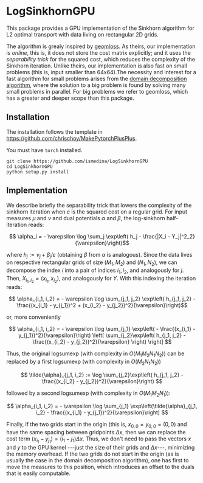 # LogSinkhornGPU

This package provides a GPU implementation of the Sinkhorn algorithm for L2 optimal transport with data living on rectangular 2D grids. 

The algorithm is grealy inspired by [geomloss](https://www.kernel-operations.io/geomloss/). As theirs, our implementation is _online_, this is, it does not store the cost matrix explicitly; and it uses the _separability trick_ for the squared cost, which reduces the complexity of the Sinkhorn iteration. Unlike theirs, our implementation is also fast on small problems (this is, input smaller than 64x64).The necessity and interest for a fast algorithm for small problems arises from the [domain decomposition algorithm](https://arxiv.org/abs/2001.10986), where the solution to a big problem is found by solving many small problems in parallel. For big problems we refer to geomloss, which has a greater and deeper scope than this package. 

## Installation

The installation follows the template in https://github.com/chrischoy/MakePytorchPlusPlus.

You must have `torch` installed.

```
git clone https://github.com/ismedina/LogSinkhornGPU
cd LogSinkhornGPU
python setup.py install
```

## Implementation

We describe briefly the separability trick that lowers the complexity of the sinkhorn iteration when $c$ is the squared cost on a regular grid. For input measures $\mu$ and $\nu$ and dual potentials $\alpha$ and $\beta$, the log-sinkhorn half-iteration reads: 

$$ \alpha_i =  - \varepsilon \log \sum_j \exp\left( h_j - \frac{|X_i - Y_j|^2_2}{\varepsilon}\right)$$

where $h_j := \nu_j + \beta_j / \varepsilon$ (obtaining $\beta$ from $\alpha$ is analogous). Since the data lives on respective rectangular grids of size $(M_1, M_2)$ and $(N_1, N_2)$, we can decompose the index $i$ into a pair of indices $i_1, i_2$, and analogously for $j$. Then, $X_{i_1, i_2} = (x_{i_1}, x_{i_2})$, and analogously for $Y$. With this indexing the iteration reads: 


$$ \alpha_{i_1, i_2} =  - \varepsilon \log \sum_{j_1, j_2} \exp\left( h_{j_1, j_2} - \frac{(x_{i_1} - y_{j_1})^2 + (x_{i_2} - y_{j_2})^2}{\varepsilon}\right)$$

or, more conveniently

$$ \alpha_{i_1, i_2} =  - \varepsilon \log 
\sum_{j_1} \exp\left(  - \frac{(x_{i_1} - y_{j_1})^2}{\varepsilon}\right)
\left[
\sum_{j_2}\exp\left( h_{j_1, j_2} - \frac{(x_{i_2} - y_{j_2})^2}{\varepsilon}
\right)
\right]
$$

Thus, the original logsumexp (with complexity in $O(M_1M_2N_1N_2)$) can be replaced by a first logsumexp (with complexity in $O(M_2N_1N_2)$)

$$ \tilde{\alpha}_{j_1, i_2} := \log \sum_{j_2}\exp\left( h_{j_1, j_2} - \frac{(x_{i_2} - y_{j_2})^2}{\varepsilon}\right) $$

followed by a second logsumexp (with complexity in $O(M_1M_2N_1)$):

$$ \alpha_{i_1, i_2} =  - \varepsilon \log 
\sum_{j_1} \exp\left(\tilde{\alpha}_{j_1, i_2}  - \frac{(x_{i_1} - y_{j_1})^2}{\varepsilon}\right)
$$

Finally, if the two grids start in the origin (this is, $x_{0,0} = y_{0,0} = (0,0)$ and have the same spacing between gridpoints $\Delta x$, then we can replace the cost term $(x_{i_1} - y_{j_1}) = (i_1 - j_1)\Delta x$. Thus, we don't need to pass the vectors $x$ and $y$ to the GPU kernel ---just the size of their grids and $\Delta x$---, minimizing the memory overhead. If the two grids do not start in the origin (as is usually the case in the domain decomposition algorithm), one has first to move the measures to this position, which introduces an offset to the duals that is easily computable. 
